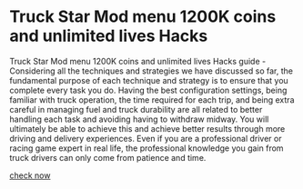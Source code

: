 # Truck Star Mod menu 1200K coins and unlimited lives Hacks

Truck Star Mod menu 1200K coins and unlimited lives Hacks guide - Considering all the techniques and strategies we have discussed so far, the fundamental purpose of each technique and strategy is to ensure that you complete every task you do. Having the best configuration settings, being familiar with truck operation, the time required for each trip, and being extra careful in managing fuel and truck durability are all related to better handling each task and avoiding having to withdraw midway. You will ultimately be able to achieve this and achieve better results through more driving and delivery experiences. Even if you are a professional driver or racing game expert in real life, the professional knowledge you gain from truck drivers can only come from patience and time.

[check now](https://fureway.top/truck-star/)
